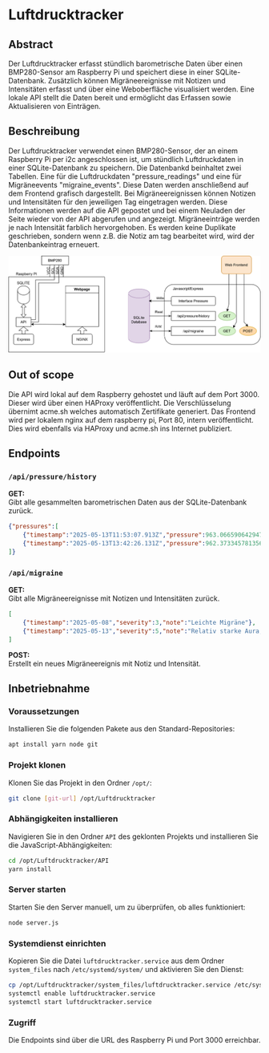 # Luftdrucktracker

## Abstract
Der Luftdrucktracker erfasst stündlich barometrische Daten über einen BMP280-Sensor am Raspberry Pi und speichert diese in einer SQLite-Datenbank. Zusätzlich können Migräneereignisse mit Notizen und Intensitäten erfasst und über eine Weboberfläche visualisiert werden. Eine lokale API stellt die Daten bereit und ermöglicht das Erfassen sowie Aktualisieren von Einträgen.

## Beschreibung
Der Luftdrucktracker verwendet einen BMP280-Sensor, der an einem Raspberry Pi per i2c angeschlossen ist, um stündlich Luftdruckdaten in einer SQLite-Datenbank zu speichern. Die Datenbankd beinhaltet zwei Tabellen. Eine für die Luftdruckdaten "pressure_readings" und eine für Migräneevents "migraine_events". Diese Daten werden anschließend auf dem Frontend grafisch dargestellt. Bei Migräneereignissen können Notizen und Intensitäten für den jeweiligen Tag eingetragen werden. Diese Informationen werden auf die API gepostet und bei einem Neuladen der Seite wieder von der API abgerufen und angezeigt. Migräneeinträge werden je nach Intensität farblich hervorgehoben. Es werden keine Duplikate geschrieben, sondern wenn z.B. die Notiz am tag bearbeitet wird, wird der Datenbankeintrag erneuert.

![Setup](Setup.drawio.svg)

## Out of scope
Die API wird lokal auf dem Raspberry gehostet und läuft auf dem Port 3000. Dieser wird über einen HAProxy veröffentlicht. Die Verschlüsselung übernimt acme.sh welches automatisch Zertifikate generiert. Das Frontend wird per lokalem nginx auf dem raspberry pi, Port 80, intern veröffentlicht. Dies wird ebenfalls via HAProxy und acme.sh ins Internet publiziert.

## Endpoints

### `/api/pressure/history`

**GET:**  
Gibt alle gesammelten barometrischen Daten aus der SQLite-Datenbank zurück.

```json
{"pressures":[
    {"timestamp":"2025-05-13T11:53:07.913Z","pressure":963.0665906429475},
    {"timestamp":"2025-05-13T13:42:26.131Z","pressure":962.3733457813566}
]}
```

### `/api/migraine`

**GET:**  
Gibt alle Migräneereignisse mit Notizen und Intensitäten zurück.

```json
[
    {"timestamp":"2025-05-08","severity":3,"note":"Leichte Migräne"},
    {"timestamp":"2025-05-13","severity":5,"note":"Relativ starke Aura, kaum Kopfschmerzen"}
]
```

**POST:**  
Erstellt ein neues Migräneereignis mit Notiz und Intensität.

## Inbetriebnahme

### Voraussetzungen

Installieren Sie die folgenden Pakete aus den Standard-Repositories:

```bash
apt install yarn node git
```

### Projekt klonen

Klonen Sie das Projekt in den Ordner `/opt/`:

```bash
git clone [git-url] /opt/Luftdrucktracker
```

### Abhängigkeiten installieren

Navigieren Sie in den Ordner `API` des geklonten Projekts und installieren Sie die JavaScript-Abhängigkeiten:

```bash
cd /opt/Luftdrucktracker/API
yarn install
```

### Server starten

Starten Sie den Server manuell, um zu überprüfen, ob alles funktioniert:

```bash
node server.js
```

### Systemdienst einrichten

Kopieren Sie die Datei `luftdrucktracker.service` aus dem Ordner `system_files` nach `/etc/systemd/system/` und aktivieren Sie den Dienst:

```bash
cp /opt/Luftdrucktracker/system_files/luftdrucktracker.service /etc/systemd/system/
systemctl enable luftdrucktracker.service
systemctl start luftdrucktracker.service
```

### Zugriff

Die Endpoints sind über die URL des Raspberry Pi und Port 3000 erreichbar.

